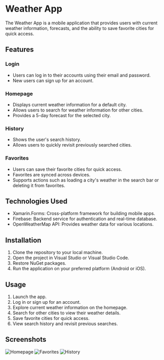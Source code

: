 # Weather App

The Weather App is a mobile application that provides users with current weather information, forecasts, and the ability to save favorite cities for quick access.

## Features

### Login
- Users can log in to their accounts using their email and password.
- New users can sign up for an account.

### Homepage
- Displays current weather information for a default city.
- Allows users to search for weather information for other cities.
- Provides a 5-day forecast for the selected city.

### History
- Shows the user's search history.
- Allows users to quickly revisit previously searched cities.

### Favorites
- Users can save their favorite cities for quick access.
- Favorites are synced across devices.
- Supports actions such as loading a city's weather in the search bar or deleting it from favorites.

## Technologies Used
- Xamarin.Forms: Cross-platform framework for building mobile apps.
- Firebase: Backend service for authentication and real-time database.
- OpenWeatherMap API: Provides weather data for various locations.

## Installation
1. Clone the repository to your local machine.
2. Open the project in Visual Studio or Visual Studio Code.
3. Restore NuGet packages.
4. Run the application on your preferred platform (Android or iOS).

## Usage
1. Launch the app.
2. Log in or sign up for an account.
3. Explore current weather information on the homepage.
4. Search for other cities to view their weather details.
5. Save favorite cities for quick access.
6. View search history and revisit previous searches.

## Screenshots
![Homepage](https://i.ibb.co/N6pG6Q1/image.png)
![Favorites]([[screenshots/favorites.png](https://prnt.sc/qoI0Qwp10CRM)](https://prnt.sc/qoI0Qwp10CRM))
![History]([[screenshots/homepage.png]([https://prnt.sc/t4jHXRZ8cYYW](https://prnt.sc/0nWEdbPXh9GQ))](https://prnt.sc/0nWEdbPXh9GQ))
